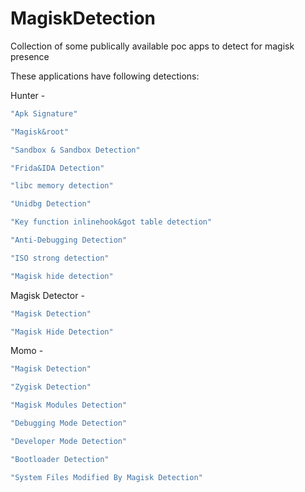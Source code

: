 # MagiskDetection
Collection of some publically available poc apps to detect for magisk presence 

These applications have following detections:

Hunter -
```sh
"Apk Signature"

"Magisk&root"

"Sandbox & Sandbox Detection"

"Frida&IDA Detection"

"libc memory detection"

"Unidbg Detection"

"Key function inlinehook&got table detection"

"Anti-Debugging Detection"

"ISO strong detection"

"Magisk hide detection"
```

Magisk Detector -
```sh
"Magisk Detection"

"Magisk Hide Detection"
```

Momo -
```sh
"Magisk Detection"

"Zygisk Detection"

"Magisk Modules Detection"

"Debugging Mode Detection"

"Developer Mode Detection"

"Bootloader Detection"

"System Files Modified By Magisk Detection"
``` 
